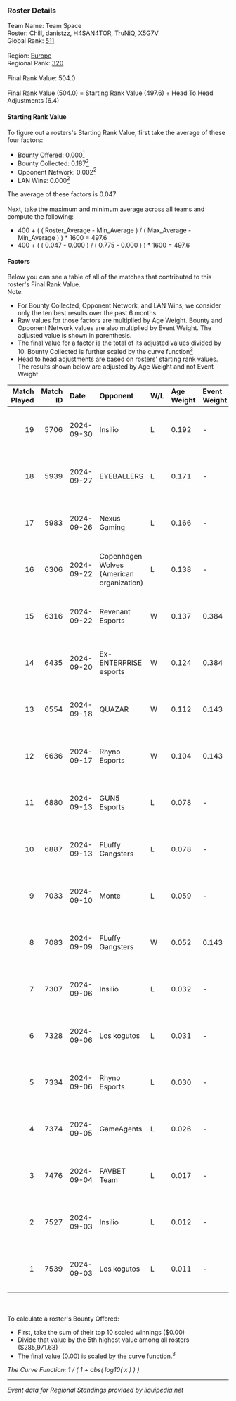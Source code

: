 ### Roster Details<br />
Team Name: Team Space<br />
Roster: Chill, danistzz, H4SAN4TOR, TruNiQ, X5G7V<br />
Global Rank: [511](../../standings_global_2025_02_28.md)<br />
<br />
Region: [Europe]( ../../standings_europe_2025_02_28.md)<br />
Regional Rank: [320]( ../../standings_europe_2025_02_28.md)<br />
<br />
Final Rank Value:  504.0<br />
<br />
Final Rank Value (504.0) = Starting Rank Value (497.6) + Head To Head Adjustments (6.4)<br />

#### Starting Rank Value<br />
To figure out a rosters's Starting Rank Value, first take the average of these four factors:<br />
- Bounty Offered: 0.000[<sup>1</sup>](#table2)
- Bounty Collected: 0.187[<sup>2</sup>](#table1)
- Opponent Network: 0.002[<sup>2</sup>](#table1)
- LAN Wins: 0.000[<sup>2</sup>](#table1)

The average of these factors is 0.047<br />
<br />
Next, take the maximum and minimum average across all teams and compute the following:<br />
- 400 + ( ( Roster_Average - Min_Average ) / ( Max_Average - Min_Average ) ) * 1600 = 497.6
- 400 + ( ( 0.047 - 0.000 ) / ( 0.775 - 0.000 ) ) * 1600 = 497.6


#### Factors<br />
Below you can see a table of all of the matches that contributed to this roster's Final Rank Value.<br />
Note:<br />

- For Bounty Collected, Opponent Network, and LAN Wins, we consider only the ten best results over the past 6 months.
- Raw values for those factors are multiplied by Age Weight. Bounty and Opponent Network values are also multiplied by Event Weight. The adjusted value is shown in parenthesis.
- The final value for a factor is the total of its adjusted values divided by 10. Bounty Collected is further scaled by the curve function[<sup>3</sup>](#curveFunction)
- Head to head adjustments are based on rosters' starting rank values. The results shown below are adjusted by Age Weight and not Event Weight
<span id="table1"></span><br />


| Match Played | Match ID | Date       | Opponent                                  | W/L | Age Weight | Event Weight | Bounty Collected | Opponent Network | LAN Wins  | H2H Adj. | Roster                                    |
| -: | -: | :- | :- | :- | :- | :- | :- | :- | :- | -: | :- |
|           19 |     5706 | 2024-09-30 | Insilio                                   | L   | 0.192      | -            | -                | -                | -         |    -1.36 | Chill, danistzz, H4SAN4TOR, TruNiQ, X5G7V |
|           18 |     5939 | 2024-09-27 | EYEBALLERS                                | L   | 0.171      | -            | -                | -                | -         |    -0.78 | Chill, danistzz, H4SAN4TOR, TruNiQ, X5G7V |
|           17 |     5983 | 2024-09-26 | Nexus Gaming                              | L   | 0.166      | -            | -                | -                | -         |    -0.12 | Chill, danistzz, H4SAN4TOR, TruNiQ, X5G7V |
|           16 |     6306 | 2024-09-22 | Copenhagen Wolves (American organization) | L   | 0.138      | -            | -                | -                | -         |    -1.86 | Chill, danistzz, H4SAN4TOR, TruNiQ, X5G7V |
|           15 |     6316 | 2024-09-22 | Revenant Esports                          | W   | 0.137      | 0.384        | 0.000 (0.000)    | 0.008 (0.000)    | 0 (0.000) |     2.20 | Chill, danistzz, H4SAN4TOR, TruNiQ, X5G7V |
|           14 |     6435 | 2024-09-20 | Ex-ENTERPRISE esports                     | W   | 0.124      | 0.384        | 0.004 (0.000)    | 0.093 (0.004)    | 0 (0.000) |     3.11 | Chill, danistzz, H4SAN4TOR, TruNiQ, X5G7V |
|           13 |     6554 | 2024-09-18 | QUAZAR                                    | W   | 0.112      | 0.143        | 0.006 (0.000)    | 0.280 (0.004)    | 0 (0.000) |     2.76 | Chill, danistzz, H4SAN4TOR, TruNiQ, X5G7V |
|           12 |     6636 | 2024-09-17 | Rhyno Esports                             | W   | 0.104      | 0.143        | 0.003 (0.000)    | 0.094 (0.001)    | 0 (0.000) |     2.46 | Chill, danistzz, H4SAN4TOR, TruNiQ, X5G7V |
|           11 |     6880 | 2024-09-13 | GUN5 Esports                              | L   | 0.078      | -            | -                | -                | -         |    -0.14 | Chill, danistzz, H4SAN4TOR, TruNiQ, X5G7V |
|           10 |     6887 | 2024-09-13 | FLuffy Gangsters                          | L   | 0.078      | -            | -                | -                | -         |    -0.35 | danistzz, fozil, H4SAN4TOR, TruNiQ, X5G7V |
|            9 |     7033 | 2024-09-10 | Monte                                     | L   | 0.059      | -            | -                | -                | -         |    -0.11 | danistzz, fozil, H4SAN4TOR, TruNiQ, X5G7V |
|            8 |     7083 | 2024-09-09 | FLuffy Gangsters                          | W   | 0.052      | 0.143        | 0.017 (0.000)    | 1.000 (0.007)    | 0 (0.000) |     1.42 | danistzz, fozil, H4SAN4TOR, TruNiQ, X5G7V |
|            7 |     7307 | 2024-09-06 | Insilio                                   | L   | 0.032      | -            | -                | -                | -         |    -0.24 | danistzz, fozil, H4SAN4TOR, TruNiQ, X5G7V |
|            6 |     7328 | 2024-09-06 | Los kogutos                               | L   | 0.031      | -            | -                | -                | -         |    -0.04 | Chill, danistzz, H4SAN4TOR, TruNiQ, X5G7V |
|            5 |     7334 | 2024-09-06 | Rhyno Esports                             | L   | 0.030      | -            | -                | -                | -         |    -0.24 | danistzz, fozil, H4SAN4TOR, TruNiQ, X5G7V |
|            4 |     7374 | 2024-09-05 | GameAgents                                | L   | 0.026      | -            | -                | -                | -         |    -0.16 | danistzz, fozil, H4SAN4TOR, TruNiQ, X5G7V |
|            3 |     7476 | 2024-09-04 | FAVBET Team                               | L   | 0.017      | -            | -                | -                | -         |    -0.05 | danistzz, fozil, H4SAN4TOR, TruNiQ, X5G7V |
|            2 |     7527 | 2024-09-03 | Insilio                                   | L   | 0.012      | -            | -                | -                | -         |    -0.09 | danistzz, fozil, H4SAN4TOR, TruNiQ, X5G7V |
|            1 |     7539 | 2024-09-03 | Los kogutos                               | L   | 0.011      | -            | -                | -                | -         |    -0.01 | danistzz, fozil, H4SAN4TOR, TruNiQ, X5G7V |

<br />
<span id="table2"></span><br />
To calculate a roster's Bounty Offered:<br />

- First, take the sum of their top 10 scaled winnings ($0.00)
- Divide that value by the 5th highest value among all rosters ($285,971.63)
- The final value (0.00) is scaled by the curve function.[<sup>3</sup>](#curveFunction)

<span id="curveFunction"></span>_The Curve Function: 1 / ( 1 + abs( log10( x ) ) )_<br />

---
_Event data for Regional Standings provided by liquipedia.net_<br />
